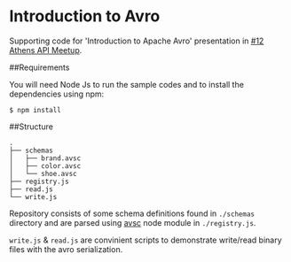 Introduction to Avro
====================
Supporting code for 'Introduction to Apache Avro' presentation in [#12 Athens API Meetup](http://www.meetup.com/API-Athens/events/229037324/).

##Requirements

You will need Node Js to run the sample codes and to install the dependencies using npm:
```
$ npm install
```

##Structure

```
.
├── schemas
│   ├── brand.avsc
│   ├── color.avsc
│   └── shoe.avsc
├── registry.js
├── read.js
└── write.js
```

Repository consists of some schema definitions found in `./schemas` directory and are parsed using [avsc](https://www.npmjs.com/package/avsc) node module in `./registry.js`.

`write.js` & `read.js` are convinient scripts to demonstrate write/read binary files with the avro serialization.
